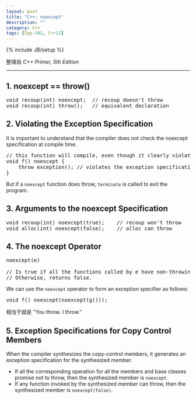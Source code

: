 ```yaml
---
layout: post
title: "C++: noexcept"
description: ""
category: C++
tags: [Cpp-101, C++11]
---
```

{% include JB/setup %}

整理自 _C++ Primer, 5th Edition_

-----

## 1. noexcept == throw()

<pre class="prettyprint linenums">
void recoup(int) noexcept;	// recoup doesn't throw
void recoup(int) throw();	// equivalent declaration
</pre>

## 2. Violating the Exception Specification

It is important to understand that the compiler does not check the noexcept specification at compile time.

<pre class="prettyprint linenums">
// this function will compile, even though it clearly violates its exception specification
void f() noexcept {
	throw exception(); // violates the exception specification
}
</pre>

But if a `noexcept` function does throw, `terminate` is called to exit the program.

## 3. Arguments to the noexcept Specification

<pre class="prettyprint linenums">
void recoup(int) noexcept(true);	// recoup won't throw
void alloc(int) noexcept(false);	// alloc can throw
</pre>

## 4. The noexcept Operator

<pre class="prettyprint linenums">
noexcept(e) 

// Is true if all the functions called by e have non-throwing specifications and e itself does not contain a throw. 
// Otherwise, returns false.
</pre>

We can use the `noexcept` operator to form an exception specifier as follows:

<pre class="prettyprint linenums">
void f() noexcept(noexcept(g()));
</pre>

相当于就是 "You throw. I throw." 

## 5. Exception Specifications for Copy Control Members

When the compiler synthesizes the copy-control members, it generates an exception specification for the synthesized member. 

- If all the corresponding operation for all the members and base classes promise not to throw, then the synthesized member is `noexcept`.
- If any function invoked by the synthesized member can throw, then the synthesized member is `noexcept(false)`.